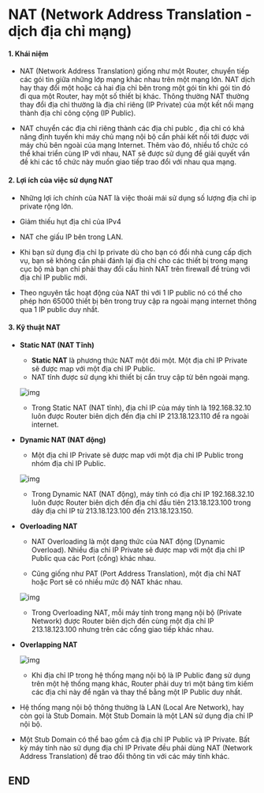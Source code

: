 # NAT (Network Address Translation - dịch địa chỉ mạng)

#### 1. Khái niệm
- NAT (Network Address Translation) giống như một Router, chuyển tiếp các gói tin giữa những lớp mạng khác nhau trên một mạng lớn. NAT dịch hay thay đổi một hoặc cả hai địa chỉ bên trong một gói tin khi gói tin đó đi qua một Router, hay một số thiết bị khác. Thông thường NAT thường thay đổi địa chỉ thường là địa chỉ riêng (IP Private) của một kết nối mạng thành địa chỉ công cộng (IP Public).

- NAT chuyển các địa chỉ riêng thành các địa chỉ publc , địa chỉ có khả năng định tuyến khi máy chủ mạng nội bộ cần phải kết nối tới được với máy chủ bên ngoài của mạng Internet. Thêm vào đó, nhiều tổ chức có thể khai triển cùng IP với nhau, NAT sẽ được sử dụng để giải quyết vấn đề khi các tổ chức này muốn giao tiếp trao đổi với nhau qua mạng.

#### 2. Lợi ích của việc sử dụng NAT
- Những lợi ích chính của NAT là việc thoải mái sử dụng số lượng địa chỉ ip private rộng lớn.

- Giảm thiếu hụt địa chỉ của IPv4

- NAT che giấu IP bên trong LAN.

- Khi bạn sử dụng địa chỉ Ip private dù cho bạn có đổi nhà cung cấp dịch vụ, bạn sẽ không cần phải đánh lại địa chỉ cho các thiết bị trong mạng cục bộ mà bạn chỉ phải thay đổi cấu hình NAT trên firewall để trùng với địa chỉ IP public mới.

- Theo nguyên tắc hoạt động của NAT thì với 1 IP public nó có thể cho phép hơn 65000 thiết bị bên trong truy cập ra ngoài mạng internet thông qua 1 IP public duy nhất.

#### 3. Kỹ thuật NAT
- **Static NAT (NAT Tĩnh)**
  - **Static NAT** là phương thức NAT một đôi một. Một địa chỉ IP Private sẽ được map với một địa chỉ IP Public. 
  - NAT tĩnh được sử dụng khi thiết bị cần truy cập từ bên ngoài mạng.

   ![img](https://st.quantrimang.com/photos/image/2015/12/11/NAT-tinh.jpg)

  - Trong Static NAT (NAT tĩnh), địa chỉ IP của máy tính là 192.168.32.10 luôn được Router biên dịch đến địa chỉ IP 213.18.123.110 để ra ngoài internet.
 
- **Dynamic NAT (NAT động)**
  - Một địa chỉ IP Private sẽ được map với một địa chỉ IP Public trong nhóm địa chỉ IP Public.
  
   ![img](https://st.quantrimang.com/photos/image/2015/12/11/NAT-dong.jpg)

  - Trong Dynamic NAT (NAT động), máy tính có địa chỉ IP 192.168.32.10 luôn được Router biên dịch đến địa chỉ đầu tiên 213.18.123.100 trong dãy địa chỉ IP từ 213.18.123.100  đến 213.18.123.150.
  
- **Overloading NAT**
  - NAT Overloading là một dạng thức của NAT động (Dynamic Overload). Nhiều địa chỉ IP Private sẽ được map với một địa chỉ IP Public qua các Port (cổng) khác nhau.

  - Cũng giống như PAT (Port Address Translation), một địa chỉ NAT hoặc Port sẽ có nhiều mức độ NAT khác nhau.
  
   ![img](https://st.quantrimang.com/photos/image/2015/12/11/NAT-overload.jpg)

  - Trong Overloading NAT, mỗi máy tính trong mạng nội bộ (Private Network) được Router biên dịch đến cùng một địa chỉ IP 213.18.123.100 nhưng trên các cổng giao tiếp khác nhau.
  
- **Overlapping NAT**

   ![img](https://st.quantrimang.com/photos/image/2015/12/11/NAT-overlap.jpg)
   
  - Khi địa chỉ IP trong hệ thống mạng nội bộ là IP Public đang sử dụng trên một hệ thống mạng khác, Router phải duy trì một bảng tìm kiếm các địa chỉ này để ngăn và thay thế bằng một IP Public duy nhất.
  

- Hệ thống mạng nội bộ thông thường là LAN (Local Are Network), hay còn gọi là Stub Domain. Một Stub Domain là một LAN sử dụng địa chỉ IP nội bộ.
  
- Một Stub Domain có thể bao gồm cả địa chỉ IP Public và IP Private. Bất kỳ máy tính nào sử dụng địa chỉ IP Private đều phải dùng NAT (Network Address Translation) để trao đổi thông tin với các máy tính khác.


## END